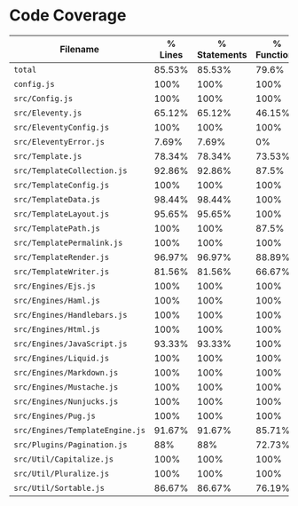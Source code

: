# Code Coverage

| Filename                        | % Lines | % Statements | % Functions | % Branches |
| ------------------------------- | ------- | ------------ | ----------- | ---------- |
| `total`                         | 85.53%  | 85.53%       | 79.6%       | 80%        |
| `config.js`                     | 100%    | 100%         | 100%        | 100%       |
| `src/Config.js`                 | 100%    | 100%         | 100%        | 100%       |
| `src/Eleventy.js`               | 65.12%  | 65.12%       | 46.15%      | 44.44%     |
| `src/EleventyConfig.js`         | 100%    | 100%         | 100%        | 100%       |
| `src/EleventyError.js`          | 7.69%   | 7.69%        | 0%          | 0%         |
| `src/Template.js`               | 78.34%  | 78.34%       | 73.53%      | 69.09%     |
| `src/TemplateCollection.js`     | 92.86%  | 92.86%       | 87.5%       | 100%       |
| `src/TemplateConfig.js`         | 100%    | 100%         | 100%        | 100%       |
| `src/TemplateData.js`           | 98.44%  | 98.44%       | 100%        | 75%        |
| `src/TemplateLayout.js`         | 95.65%  | 95.65%       | 100%        | 90%        |
| `src/TemplatePath.js`           | 100%    | 100%         | 87.5%       | 100%       |
| `src/TemplatePermalink.js`      | 100%    | 100%         | 100%        | 100%       |
| `src/TemplateRender.js`         | 96.97%  | 96.97%       | 88.89%      | 91.67%     |
| `src/TemplateWriter.js`         | 81.56%  | 81.56%       | 66.67%      | 73.08%     |
| `src/Engines/Ejs.js`            | 100%    | 100%         | 100%        | 100%       |
| `src/Engines/Haml.js`           | 100%    | 100%         | 100%        | 100%       |
| `src/Engines/Handlebars.js`     | 100%    | 100%         | 100%        | 100%       |
| `src/Engines/Html.js`           | 100%    | 100%         | 100%        | 100%       |
| `src/Engines/JavaScript.js`     | 93.33%  | 93.33%       | 100%        | 100%       |
| `src/Engines/Liquid.js`         | 100%    | 100%         | 100%        | 100%       |
| `src/Engines/Markdown.js`       | 100%    | 100%         | 100%        | 100%       |
| `src/Engines/Mustache.js`       | 100%    | 100%         | 100%        | 100%       |
| `src/Engines/Nunjucks.js`       | 100%    | 100%         | 100%        | 100%       |
| `src/Engines/Pug.js`            | 100%    | 100%         | 100%        | 100%       |
| `src/Engines/TemplateEngine.js` | 91.67%  | 91.67%       | 85.71%      | 100%       |
| `src/Plugins/Pagination.js`     | 88%     | 88%          | 72.73%      | 87.5%      |
| `src/Util/Capitalize.js`        | 100%    | 100%         | 100%        | 100%       |
| `src/Util/Pluralize.js`         | 100%    | 100%         | 100%        | 100%       |
| `src/Util/Sortable.js`          | 86.67%  | 86.67%       | 76.19%      | 94.44%     |
